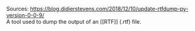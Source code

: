 Sources:
https://blog.didierstevens.com/2018/12/10/update-rtfdump-py-version-0-0-9/
\
A tool used to dump the output of an [[RTF]] (.rtf) file.
